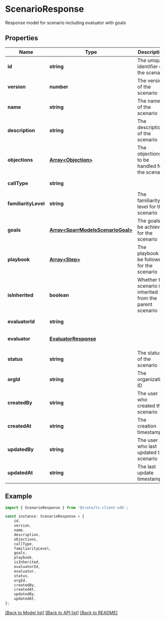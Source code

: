# ScenarioResponse

Response model for scenario including evaluator with goals

## Properties

Name | Type | Description | Notes
------------ | ------------- | ------------- | -------------
**id** | **string** | The unique identifier of the scenario | [default to undefined]
**version** | **number** | The version of the scenario | [default to undefined]
**name** | **string** | The name of the scenario | [default to undefined]
**description** | **string** | The description of the scenario | [default to undefined]
**objections** | [**Array&lt;Objection&gt;**](Objection.md) | The objections to be handled for the scenario | [default to undefined]
**callType** | **string** |  | [default to undefined]
**familiarityLevel** | **string** | The familiarity level for this scenario | [default to undefined]
**goals** | [**Array&lt;SparrModelsScenarioGoal&gt;**](SparrModelsScenarioGoal.md) | The goals to be achieved for the scenario | [default to undefined]
**playbook** | [**Array&lt;Step&gt;**](Step.md) | The playbook to be followed for the scenario | [default to undefined]
**isInherited** | **boolean** | Whether the scenario is inherited from the parent scenario | [default to undefined]
**evaluatorId** | **string** |  | [default to undefined]
**evaluator** | [**EvaluatorResponse**](EvaluatorResponse.md) |  | [optional] [default to undefined]
**status** | **string** | The status of the scenario | [default to undefined]
**orgId** | **string** | The organization ID | [default to undefined]
**createdBy** | **string** | The user who created the scenario | [default to undefined]
**createdAt** | **string** | The creation timestamp | [default to undefined]
**updatedBy** | **string** | The user who last updated the scenario | [default to undefined]
**updatedAt** | **string** | The last update timestamp | [default to undefined]

## Example

```typescript
import { ScenarioResponse } from '@trata/ts-client-sdk';

const instance: ScenarioResponse = {
    id,
    version,
    name,
    description,
    objections,
    callType,
    familiarityLevel,
    goals,
    playbook,
    isInherited,
    evaluatorId,
    evaluator,
    status,
    orgId,
    createdBy,
    createdAt,
    updatedBy,
    updatedAt,
};
```

[[Back to Model list]](../README.md#documentation-for-models) [[Back to API list]](../README.md#documentation-for-api-endpoints) [[Back to README]](../README.md)
